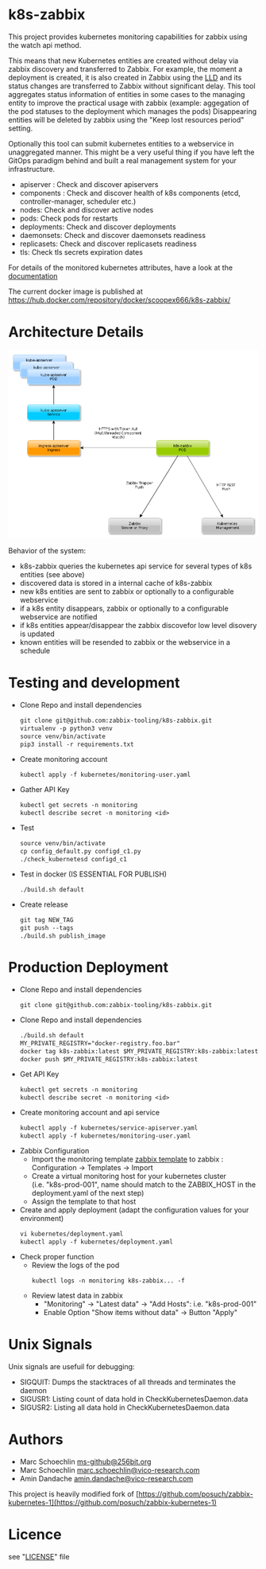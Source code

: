 k8s-zabbix
=================

This project provides kubernetes monitoring capabilities for zabbix using the watch api method.

This means that new Kubernetes entities are created without delay via zabbix discovery and transferred to Zabbix. 
For example, the moment a deployment is created, it is also created in Zabbix using the [LLD](https://www.zabbix.com/documentation/current/manual/discovery/low_level_discovery) and its status changes are transferred to Zabbix without significant delay.
This tool aggregates status information of entities in some cases to the managing entity to improve the practical usage with zabbix
(example: aggegation of the pod statuses to the deployment which manages the pods)
Disappearing entities will be deleted by zabbix using the "Keep lost resources period" setting.

Optionally this tool can submit kubernetes entities to a webservice in unaggregated manner.
This might be a very useful thing if you have left the GitOps paradigm behind and built a real management system for your infrastructure. 

* apiserver : Check and discover apiservers
* components : Check and discover health of k8s components (etcd, controller-manager, scheduler etc.)
* nodes: Check and discover active nodes
* pods: Check pods for restarts
* deployments: Check and discover deployments
* daemonsets: Check and discover daemonsets readiness
* replicasets: Check and discover replicasets readiness
* tls: Check tls secrets expiration dates

For details of the monitored kubernetes attributes, have a look at the [documentation](http://htmlpreview.github.io/?https://github.com/zabbix-tooling/k8s-zabbix/blob/master/documentation/template/custom_service_kubernetes.html)

The current docker image is published at https://hub.docker.com/repository/docker/scoopex666/k8s-zabbix/

Architecture Details
=====================


![Deployment Diagram](documentation/deployment_yed.png)

Behavior of the system:

* k8s-zabbix queries the kubernetes api service for several types of k8s entities (see above)
* discovered data is stored in a internal cache of k8s-zabbix
* new k8s entities are sent to zabbix or optionally to a configurable webservice
* if a k8s entity disappears, zabbix or optionally to a configurable webservice are notified
* if k8s entities appear/disappear the zabbix discovefor low level disovery is updated
* known entities will be resended to zabbix or the webservice in a schedule


Testing and development
=======================


* Clone Repo and install dependencies
  ```
  git clone git@github.com:zabbix-tooling/k8s-zabbix.git
  virtualenv -p python3 venv
  source venv/bin/activate
  pip3 install -r requirements.txt
  ```
* Create monitoring account
  ```
  kubectl apply -f kubernetes/monitoring-user.yaml
  ```
* Gather API Key
  ```
  kubectl get secrets -n monitoring
  kubectl describe secret -n monitoring <id>
  ```
* Test
  ```
  source venv/bin/activate
  cp config_default.py configd_c1.py
  ./check_kubernetesd configd_c1
  ```
* Test in docker (IS ESSENTIAL FOR PUBLISH)
  ```
  ./build.sh default
  ```
* Create release
  ```
  git tag NEW_TAG
  git push --tags
  ./build.sh publish_image
  ```
Production Deployment
=====================

* Clone Repo and install dependencies
  ```
  git clone git@github.com:zabbix-tooling/k8s-zabbix.git
  ```
* Clone Repo and install dependencies
  ```
  ./build.sh default
  MY_PRIVATE_REGISTRY="docker-registry.foo.bar"
  docker tag k8s-zabbix:latest $MY_PRIVATE_REGISTRY:k8s-zabbix:latest
  docker push $MY_PRIVATE_REGISTRY:k8s-zabbix:latest
  ```
* Get API Key
  ```
  kubectl get secrets -n monitoring
  kubectl describe secret -n monitoring <id>
  ```
* Create monitoring account and api service
  ```
  kubectl apply -f kubernetes/service-apiserver.yaml
  kubectl apply -f kubernetes/monitoring-user.yaml
  ```
* Zabbix Configuration
  * Import the monitoring template [zabbix template](template/custom_service_kubernetes.xml) to zabbix : Configuration →  Templates → Import
  * Create a virtual monitoring host for your kubernetes cluster <BR>
    (i.e. "k8s-prod-001", name should match to the ZABBIX\_HOST in the deployment.yaml of the next step)
  * Assign the template to that host
* Create and apply deployment
  (adapt the configuration values for your environment)
  ```
  vi kubernetes/deployment.yaml
  kubectl apply -f kubernetes/deployment.yaml
  ```
* Check proper function
  * Review the logs of the pod
    ```
    kubectl logs -n monitoring k8s-zabbix... -f
    ```
  * Review latest data in zabbix
    * "Monitoring" →  "Latest data" →  "Add Hosts": i.e. "k8s-prod-001"
    * Enable Option "Show items without data" →  Button "Apply"

Unix Signals
=======

Unix signals are usefuil for debugging:

 * SIGQUIT: Dumps the stacktraces of all threads and terminates the daemon
 * SIGUSR1: Listing count of data hold in CheckKubernetesDaemon.data
 * SIGUSR2: Listing all data hold in CheckKubernetesDaemon.data

Authors
=======

- Marc Schoechlin <ms-github@256bit.org>
- Marc Schoechlin <marc.schoechlin@vico-research.com>
- Amin Dandache <amin.dandache@vico-research.com>

This project is heavily modified fork of [https://github.com/posuch/zabbix-kubernetes-1](https://github.com/posuch/zabbix-kubernetes-1)

Licence
=======

see "[LICENSE](./LICENSE)" file
